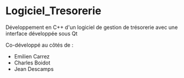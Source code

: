 # Logiciel_Tresorerie
Développement en C++ d'un logiciel de gestion de trésorerie avec une interface développée sous Qt

Co-développé au côtés de :
- Emilien Carrez
- Charles Boidot
- Jean Descamps
